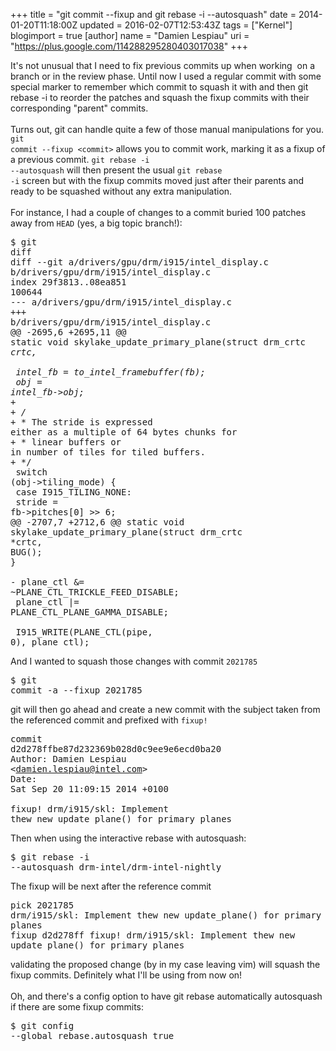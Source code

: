 +++
title = "git commit --fixup and git rebase -i --autosquash"
date = 2014-01-20T11:18:00Z
updated = 2016-02-07T12:53:43Z
tags = ["Kernel"]
blogimport = true 
[author]
	name = "Damien Lespiau"
	uri = "https://plus.google.com/114288295280403017038"
+++

It's not unusual that I need to fix previous commits up when working  on a branch or in the review phase. Until now I used a regular commit with some special marker to remember which commit to squash it with and then git rebase -i to reorder the patches and squash the fixup commits with their corresponding "parent" commits.<br /><br />Turns out, git can handle quite a few of those manual manipulations for you. <code>git commit --fixup &lt;commit&gt;</code> allows you to commit work, marking it as a fixup of a previous commit. <code>git rebase -i --autosquash</code> will then present the usual <code>git rebase -i</code> screen but with the fixup commits moved just after their parents and ready to be squashed without any extra manipulation.<br /><br />For instance, I had a couple of changes to a commit buried 100 patches away from <code>HEAD</code> (yes, a big topic branch!):<br /><pre class="brush: diff; gutter: false">$ git diff<br />diff --git a/drivers/gpu/drm/i915/intel_display.c b/drivers/gpu/drm/i915/intel_display.c<br />index 29f3813..08ea851 100644<br />--- a/drivers/gpu/drm/i915/intel_display.c<br />+++ b/drivers/gpu/drm/i915/intel_display.c<br />@@ -2695,6 +2695,11 @@ static void skylake_update_primary_plane(struct drm_crtc *crtc,<br /><br />        intel_fb = to_intel_framebuffer(fb);<br />        obj = intel_fb-&gt;obj;<br />+<br />+       /*<br />+        * The stride is expressed either as a multiple of 64 bytes chunks for<br />+        * linear buffers or in number of tiles for tiled buffers.<br />+        */<br />        switch (obj-&gt;tiling_mode) {<br />        case I915_TILING_NONE:<br />               stride = fb-&gt;pitches[0] &gt;&gt; 6;<br />@@ -2707,7 +2712,6 @@ static void skylake_update_primary_plane(struct drm_crtc *crtc,<br />BUG();<br />}<br /><br />-       plane_ctl &amp;= ~PLANE_CTL_TRICKLE_FEED_DISABLE;<br />        plane_ctl |= PLANE_CTL_PLANE_GAMMA_DISABLE;<br /><br />        I915_WRITE(PLANE_CTL(pipe, 0), plane_ctl);</pre>And I wanted to squash those changes with commit <code>2021785</code><br /><pre class="brush: bash; gutter: false">$ git commit -a --fixup 2021785<br /></pre>git will then go ahead and create a new commit with the subject taken from the referenced commit and prefixed with <code>fixup!</code><br /><pre class="brush: bash; gutter: false">commit d2d278ffbe87d232369b028d0c9ee9e6ecd0ba20<br />Author: Damien Lespiau &lt;damien.lespiau@intel.com&gt;<br />Date:   Sat Sep 20 11:09:15 2014 +0100<br /><br />fixup! drm/i915/skl: Implement thew new update_plane() for primary planes</pre>Then when using the interactive rebase with autosquash:<br /><pre class="brush: bash; gutter: false">$ git rebase -i --autosquash drm-intel/drm-intel-nightly<br /></pre>The fixup will be next after the reference commit<br /><pre class="brush: bash; gutter: false">pick 2021785 drm/i915/skl: Implement thew new update_plane() for primary planes<br />fixup d2d278ff fixup! drm/i915/skl: Implement thew new update_plane() for primary planes</pre>validating the proposed change (by in my case leaving vim) will squash the fixup commits. Definitely what I'll be using from now on!<br /><br />Oh, and there's a config option to have git rebase automatically autosquash if there are some fixup commits:<br /><pre class="brush: bash; gutter: false">$ git config --global rebase.autosquash true</pre>
